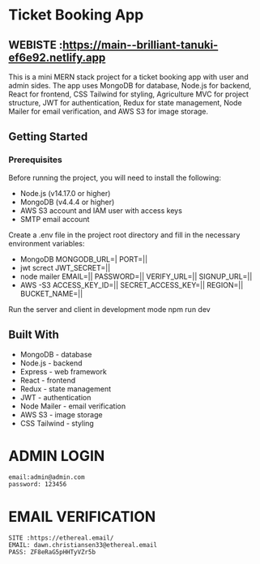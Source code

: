 # Ticket Booking App
## WEBISTE :https://main--brilliant-tanuki-ef6e92.netlify.app

This is a mini MERN stack project for a ticket booking app with user and admin sides. The app uses MongoDB for database, Node.js for backend, React for frontend, CSS Tailwind for styling, Agriculture MVC for project structure, JWT for authentication, Redux for state management, Node Mailer for email verification, and AWS S3 for image storage.

## Getting Started
### Prerequisites

Before running the project, you will need to install the following:
   * Node.js (v14.17.0 or higher)
   * MongoDB (v4.4.4 or higher)
   * AWS S3 account and IAM user with access keys
   * SMTP email account
   
Create a .env file in the project root directory and fill in the necessary environment variables:
  * MongoDB
      MONGODB_URL=|
    PORT=||
 * jwt screct
      JWT_SECRET=||
 * node mailer
      EMAIL=||
      PASSWORD=||
      VERIFY_URL=||
      SIGNUP_URL=||
 * AWS -S3
      ACCESS_KEY_ID=||
      SECRET_ACCESS_KEY=||
      REGION=||
      BUCKET_NAME=||
  
Run the server and client in development mode
   npm run dev
  
## Built With
 * MongoDB - database
 * Node.js - backend
 * Express - web framework
 * React - frontend
 * Redux - state management
 * JWT - authentication
 * Node Mailer - email verification
 * AWS S3 - image storage
 * CSS Tailwind - styling



# ADMIN LOGIN
    email:admin@admin.com
    password: 123456

# EMAIL VERIFICATION
    SITE :https://ethereal.email/
    EMAIL: dawn.christiansen33@ethereal.email
    PASS: ZF8eRaG5pHHTyVZr5b
  

  




